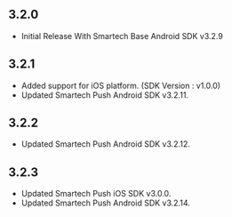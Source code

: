 ## 3.2.0

* Initial Release With Smartech Base Android SDK v3.2.9

## 3.2.1

* Added support for iOS platform. (SDK Version : v1.0.0)
* Updated Smartech Push Android SDK v3.2.11.

## 3.2.2

* Updated Smartech Push Android SDK v3.2.12.

## 3.2.3

* Updated Smartech Push iOS SDK v3.0.0.
* Updated Smartech Push Android SDK v3.2.14.
